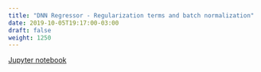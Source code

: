 ```yaml
---
title: "DNN Regressor - Regularization terms and batch normalization"
date: 2019-10-05T19:17:00-03:00
draft: false
weight: 1250
---
```


[Jupyter notebook](https://nbviewer.jupyter.org/github/gmoncarz/machine_learning_tour/blob/master/notebooks/10_dnn/regressor/04_dnn_regularization_batch_normalization.ipynb)

<div> 
    <object type="text/html" width="100%" height="1000" data="https://nbviewer.jupyter.org/github/gmoncarz/machine_learning_tour/blob/master/notebooks/10_dnn/regressor/04_dnn_regularization_batch_normalization.ipynb">
    </object>
</div>
